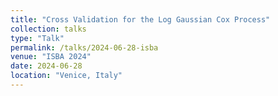 ```yaml
---
title: "Cross Validation for the Log Gaussian Cox Process"
collection: talks
type: "Talk"
permalink: /talks/2024-06-28-isba
venue: "ISBA 2024"
date: 2024-06-28
location: "Venice, Italy"
---
```


